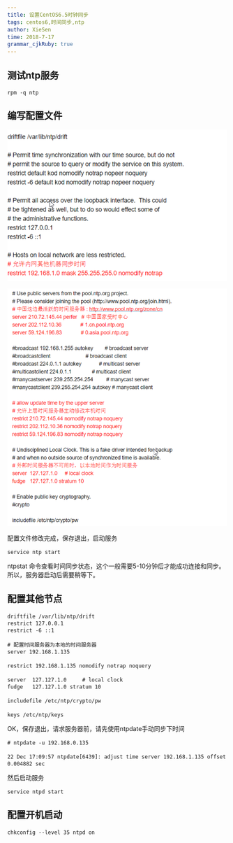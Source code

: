 ```yaml
---
title: 设置CentOS6.5时钟同步 
tags: centos6,时间同步,ntp
author: XieSen
time: 2018-7-17 
grammar_cjkRuby: true
---
```


## 测试ntp服务

``` shell
rpm -q ntp
```
## 编写配置文件

![时间同步配置1](https://www.github.com/xiesen310/notes_Images/raw/master/images/{year}-{month}/1531796757118.jpg)


![时间同步配置2](https://www.github.com/xiesen310/notes_Images/raw/master/images/{year}-{month}/1531796797644.jpg)

配置文件修改完成，保存退出，启动服务

``` shell
service ntp start
```
ntpstat 命令查看时间同步状态，这个一般需要5-10分钟后才能成功连接和同步。所以，服务器启动后需要稍等下。

## 配置其他节点

``` shell
driftfile /var/lib/ntp/drift
restrict 127.0.0.1
restrict -6 ::1
  
# 配置时间服务器为本地的时间服务器
server 192.168.1.135
  
restrict 192.168.1.135 nomodify notrap noquery
  
server  127.127.1.0     # local clock
fudge   127.127.1.0 stratum 10
  
includefile /etc/ntp/crypto/pw
  
keys /etc/ntp/keys
```
OK，保存退出，请求服务器前，请先使用ntpdate手动同步下时间

``` shell
# ntpdate -u 192.168.0.135
 
22 Dec 17:09:57 ntpdate[6439]: adjust time server 192.168.1.135 offset 0.004882 sec
```
然后启动服务

``` shell
service ntpd start
```

## 配置开机启动

``` shell
chkconfig --level 35 ntpd on
```
